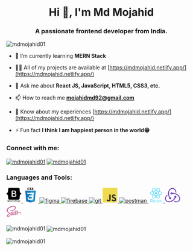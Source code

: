 <h1 align="center">Hi 👋, I'm Md Mojahid</h1>
<h3 align="center">A passionate frontend developer from India.</h3>

<p align="left"> <img src="https://komarev.com/ghpvc/?username=mdmojahid01&label=Profile%20views&color=0e75b6&style=flat" alt="mdmojahid01" /> </p>

- 🌱 I’m currently learning **MERN Stack**

- 👨‍💻 All of my projects are available at [https://mdmojahid.netlify.app/](https://mdmojahid.netlify.app/)

- 💬 Ask me about **React JS, JavaScript, HTML5, CSS3, etc.**

- 📫 How to reach me **mojahidmd92@gmail.com**

- 📄 Know about my experiences [https://mdmojahid.netlify.app/](https://mdmojahid.netlify.app/)

- ⚡ Fun fact **I think I am happiest person in the world😁**

<h3 align="left">Connect with me:</h3>
<p align="left">
<a href="https://linkedin.com/in/mdmojahid01" target="blank"><img align="center" src="https://raw.githubusercontent.com/rahuldkjain/github-profile-readme-generator/master/src/images/icons/Social/linked-in-alt.svg" alt="mdmojahid01" height="30" width="40" /></a>
<a href="https://instagram.com/mdmojahid01" target="blank"><img align="center" src="https://raw.githubusercontent.com/rahuldkjain/github-profile-readme-generator/master/src/images/icons/Social/instagram.svg" alt="mdmojahid01" height="30" width="40" /></a>
</p>

<h3 align="left">Languages and Tools:</h3>
<p align="left"> <a href="https://getbootstrap.com" target="_blank" rel="noreferrer"> <img src="https://raw.githubusercontent.com/devicons/devicon/master/icons/bootstrap/bootstrap-plain-wordmark.svg" alt="bootstrap" width="40" height="40"/> </a> <a href="https://www.w3schools.com/css/" target="_blank" rel="noreferrer"> <img src="https://raw.githubusercontent.com/devicons/devicon/master/icons/css3/css3-original-wordmark.svg" alt="css3" width="40" height="40"/> </a> <a href="https://www.figma.com/" target="_blank" rel="noreferrer"> <img src="https://www.vectorlogo.zone/logos/figma/figma-icon.svg" alt="figma" width="40" height="40"/> </a> <a href="https://firebase.google.com/" target="_blank" rel="noreferrer"> <img src="https://www.vectorlogo.zone/logos/firebase/firebase-icon.svg" alt="firebase" width="40" height="40"/> </a> <a href="https://git-scm.com/" target="_blank" rel="noreferrer"> <img src="https://www.vectorlogo.zone/logos/git-scm/git-scm-icon.svg" alt="git" width="40" height="40"/> </a> <a href="https://developer.mozilla.org/en-US/docs/Web/JavaScript" target="_blank" rel="noreferrer"> <img src="https://raw.githubusercontent.com/devicons/devicon/master/icons/javascript/javascript-original.svg" alt="javascript" width="40" height="40"/> </a> <a href="https://postman.com" target="_blank" rel="noreferrer"> <img src="https://www.vectorlogo.zone/logos/getpostman/getpostman-icon.svg" alt="postman" width="40" height="40"/> </a> <a href="https://reactjs.org/" target="_blank" rel="noreferrer"> <img src="https://raw.githubusercontent.com/devicons/devicon/master/icons/react/react-original-wordmark.svg" alt="react" width="40" height="40"/> </a> <a href="https://redux.js.org" target="_blank" rel="noreferrer"> <img src="https://raw.githubusercontent.com/devicons/devicon/master/icons/redux/redux-original.svg" alt="redux" width="40" height="40"/> </a> <a href="https://sass-lang.com" target="_blank" rel="noreferrer"> <img src="https://raw.githubusercontent.com/devicons/devicon/master/icons/sass/sass-original.svg" alt="sass" width="40" height="40"/> </a> </p>

<p><img align="left" src="https://github-readme-stats.vercel.app/api/top-langs?username=mdmojahid01&show_icons=true&locale=en&layout=compact" alt="mdmojahid01" /></p>

<p>&nbsp;<img align="center" src="https://github-readme-stats.vercel.app/api?username=mdmojahid01&show_icons=true&locale=en" alt="mdmojahid01" /></p>

<p><img align="center" src="https://github-readme-streak-stats.herokuapp.com/?user=mdmojahid01&" alt="mdmojahid01" /></p>
